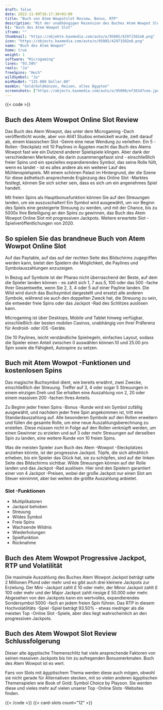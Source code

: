 ```yaml
---
draft: false
date: 2022-11-09T16:17:38+03:00
title: "Buch von Atem Wowpotslot Review, Bonus, RTP"
description: "Mit der unabhängigen Rezension des Buches Atem Wowpot Slot aus Microgaming können Sie kostenlos oder echtes Geld spielen und hier einen Bonus erhalten."
h1: "Buch des Atem Wowpot Slot"
iframe: ""
thumbnail: "https://objekte.kaxmedia.com/auto/o/95085/42971502e8.png"
icon: "https://objects.kaxmedia.com/auto/o/95085/42971502e8.png"
name: "Buch des Atem Wowpot"
home: true
weight: 1
software: "Microgaming"
lines: "93.50%"
reels: "Ja"
freeSpins: "Hoch"
wildSymbol: "Ja"
minMaxBet: "135.000 Dollar.00"
maxWin: "Gold/Goldmünzen, Reisen, altes Ägypten"
screenshots: ["https://objects.kaxmedia.com/auto/o/95090/ef383d7cee.jpeg"]
---
```


{{< code >}}<h2>Buch des Atem Wowpot Online Slot Review</h2><p>Das Buch des Atem Wowpot, das unter dem Microgaming -Dach veröffentlicht wurde, aber von All41 Studios entwickelt wurde, zielt darauf ab, einem klassischen Slot -Genre eine neue Wendung zu verleihen. Ein 5 -Rollen -Steckplatz mit 10 Paylines in Ägypten macht das Buch des Atems Wowpot fast wie ein Dutzend anderer Spielspiele klingen. Aber dank der verschiedenen Merkmale, die darin zusammengefasst sind - einschließlich freier Spins und ein spezielles expandierendes Symbol, das seine Rolle füllt, wenn es landet - ist es alles andere als ein weiterer Lauf des Mühlenspielspiels. Mit einem schönen Palast im Hintergrund, der die Szene für diese ästhetisch ansprechende Ergänzung des Online Slot -Marktes festlegt, können Sie sich sicher sein, dass es sich um ein angenehmes Spiel handelt.</p><p>Mit freien Spins als Hauptbonusfunktion können Sie auf den Streuungen landen, um sie auszuschalten! Ein Symbol wird ausgewählt, um vor Beginn des Spiels eine gesteigerte Streuung zu werden, und mit der Chance, bis zu 5000x Ihre Beteiligung an den Spins zu gewinnen, das Buch des Atem Wowpot Online Slot mit progressiven Jackpots. Weitere erwartete Slot -Spielveröffentlichungen von 2020.</p><h2>So spielen Sie das brandneue Buch von Atem Wowpot Online Slot</h2><p>Auf das Paytable, auf das auf der rechten Seite des Bildschirms zugegriffen werden kann, bietet den Spielern die Möglichkeit, die Paylines und Symbolauszahlungen anzuzeigen.</p><p>In Bezug auf Symbole ist der Pharao nicht überraschend der Beste, auf dem die Spieler landen können - es zahlt sich 1, 7 aus.5, 100 oder das 500 -fache Ihrer Gesamtwette, wenn Sie 2, 3, 4 oder 5 auf einer Payline landen. Die Wild wird durch das Buchsymbol dargestellt und ersetzt alle anderen Symbole, während sie auch den doppelten Zweck hat, die Streuung zu sein, die entweder freie Spins oder das Jackpot -Rad des Schlitzes auslösen kann.</p><p>Microgaming ist über Desktops, Mobile und Tablet hinweg verfügbar, einschließlich der besten mobilen Casinos, unabhängig von Ihrer Präferenz für Android- oder iOS -Geräte.</p><p>Die 10 Paylines, leicht verständliche Spielregeln, einfaches Layout, sodass die Spieler einen Anteil zwischen 0 auswählen können.10 und 25.00 pro Spin sowie die Fähigkeit, Autospine zu setzen.</p><h2>Buch mit Atem Wowpot -Funktionen und kostenlosen Spins</h2><p>Das magische Buchsymbol dient, wie bereits erwähnt, zwei Zwecke, einschließlich der Streuung. Treffer auf 3, 4 oder sogar 5 Streuungen in einem einzigen Dreh und Sie erhalten eine Auszahlung von 2, 20 oder einem massiven 200 -fachen Ihres Anteils.</p><p>Zu Beginn jeder freien Spins -Bonus -Runde wird ein Symbol zufällig ausgewählt, und nachdem jeder freie Spin angekommen ist, tritt eine Standardauszahlung auf. Alle besonderen Symbole auf den Rollen erweitern und füllen die gesamte Rolle, um eine neue Auszahlungsberechnung zu erstellen. Diese müssen nicht in Folge auf den Rollen verknüpft werden, um einen Gewinner zu erzielen und auf 3 oder mehr Streuungen auf derselben Spin zu landen, eine weitere Runde von 10 freien Spins.</p><p>Was die meisten Spieler zum Buch des Atem -Wowpot -Steckplatzes anziehen könnte, ist der progressive Jackpot. Töpfe, die sich allmählich erheben, bis ein Spieler das Glück hat, sie zu schöpfen, sind auf der linken Seite des Bildschirms sichtbar. Wilde Streuungen können auf der Rolle landen und das Jackpot -Rad auslösen. Hier sind den Spielern garantiert einer von 4 Jackpot -Preisen, wobei der große Jackpot nur einen Slot am Steuer einnimmt, aber bei weitem die größte Auszahlung anbietet.</p><h3>
Slot -Funktionen</h3><ul>
<li></span>
Multiplikatoren</li>
<li></span>
Jackpot behoben</li>
<li></span>
Streuung</li>
<li></span>
Wildes Symbol</li>
<li></span>
Freie Spins</li>
<li></span>
Wachsende Wildnis</li>
<li></span>
Wiederholungen</li>
<li></span>
Spielfunktion</li>
<li></span>
Rücknahme</li></ul><h2>Buch des Atem Wowpot Progressive Jackpot, RTP und Volatilität</h2><p>Die maximale Auszahlung des Buches Atem Wowpot Jackpot beträgt satte 2 Millionen Pfund oder mehr und es gibt auch drei kleinere Jackpots zur Erzielung. Der Mini -Jackpot zahlt £ 10 oder mehr, der Minor Jackpot zahlt £ 100 oder mehr und der Major Jackpot zahlt riesige £ 50.000 oder mehr. Abgesehen von den Jackpots kann ein wertvolles, expandierendes Sondersymbol 5000 -fach an jedem freien Spin führen. Das RTP in diesem Hochvolatilitäts -Spiel -Spiel beträgt 93.50% - etwas niedriger als die meisten Top -Online Slot -Spiele, aber dies liegt wahrscheinlich an den progressiven Jackpots.</p><h2>Buch des Atem Wowpot Slot Review Schlussfolgerung</h2><p>Dieser alte ägyptische Themenschlitz hat viele ansprechende Faktoren von seinen massiven Jackpots bis hin zu aufregenden Bonusmerkmalen. Buch des Atem Wowpot ist es wert.</p><p>Fans von Slots mit ägyptischem Thema werden diese auch mögen, obwohl sie nicht gerade für Alternativen stecken, mit so vielen anderen ägyptischen Themenspielen wie Book of Gold: Symbol Choice by Playson. Sie werden diese und vieles mehr auf vielen unserer Top -Online Slots -Websites finden.</p>{{< /code >}}
 {{< card-slots count="12" >}}